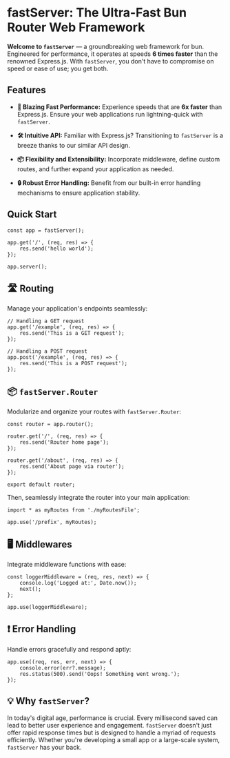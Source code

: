 
fastServer: The Ultra-Fast Bun Router Web Framework
===================================================

**Welcome to `fastServer`** — a groundbreaking web framework for bun. Engineered for performance, it operates at speeds **6 times faster** than the renowned Express.js. With `fastServer`, you don't have to compromise on speed or ease of use; you get both.

Features
--------

*   **🚄 Blazing Fast Performance:** Experience speeds that are **6x faster** than Express.js. Ensure your web applications run lightning-quick with `fastServer`.
    
*   **🛠 Intuitive API:** Familiar with Express.js? Transitioning to `fastServer` is a breeze thanks to our similar API design.
    
*   **📦 Flexibility and Extensibility:** Incorporate middleware, define custom routes, and further expand your application as needed.
    
*   **🔒 Robust Error Handling:** Benefit from our built-in error handling mechanisms to ensure application stability.
    

Quick Start
-----------

    const app = fastServer();
    
    app.get('/', (req, res) => {
        res.send('hello world');
    });
    
    app.server();
    

🛣 Routing
----------

Manage your application's endpoints seamlessly:

    // Handling a GET request
    app.get('/example', (req, res) => {
        res.send('This is a GET request');
    });
    
    // Handling a POST request
    app.post('/example', (req, res) => {
        res.send('This is a POST request');
    });
    

📦 `fastServer.Router`
----------------------

Modularize and organize your routes with `fastServer.Router`:

    const router = app.router();
    
    router.get('/', (req, res) => {
        res.send('Router home page');
    });
    
    router.get('/about', (req, res) => {
        res.send('About page via router');
    });
    
    export default router;
    

Then, seamlessly integrate the router into your main application:

    import * as myRoutes from './myRoutesFile';
    
    app.use('/prefix', myRoutes);
    

🖥 Middlewares
--------------

Integrate middleware functions with ease:

    const loggerMiddleware = (req, res, next) => {
        console.log('Logged at:', Date.now());
        next();
    };
    
    app.use(loggerMiddleware);
    

❗ Error Handling
----------------

Handle errors gracefully and respond aptly:

    app.use((req, res, err, next) => {
        console.error(err?.message);
        res.status(500).send('Oops! Something went wrong.');
    });
    

💡 Why `fastServer`?
--------------------

In today's digital age, performance is crucial. Every millisecond saved can lead to better user experience and engagement. `fastServer` doesn't just offer rapid response times but is designed to handle a myriad of requests efficiently. Whether you're developing a small app or a large-scale system, `fastServer` has your back.